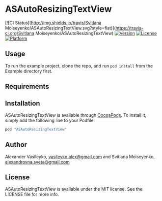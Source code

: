 # ASAutoResizingTextView

[![CI Status](http://img.shields.io/travis/Svitlana Moiseyenko/ASAutoResizingTextView.svg?style=flat)](https://travis-ci.org/Svitlana Moiseyenko/ASAutoResizingTextView)
[![Version](https://img.shields.io/cocoapods/v/ASAutoResizingTextView.svg?style=flat)](http://cocoapods.org/pods/ASAutoResizingTextView)
[![License](https://img.shields.io/cocoapods/l/ASAutoResizingTextView.svg?style=flat)](http://cocoapods.org/pods/ASAutoResizingTextView)
[![Platform](https://img.shields.io/cocoapods/p/ASAutoResizingTextView.svg?style=flat)](http://cocoapods.org/pods/ASAutoResizingTextView)

## Usage

To run the example project, clone the repo, and run `pod install` from the Example directory first.

## Requirements

## Installation

ASAutoResizingTextView is available through [CocoaPods](http://cocoapods.org). To install
it, simply add the following line to your Podfile:

```ruby
pod "ASAutoResizingTextView"
```

## Author

Alexander Vasileyko, vasileyko.alex@gmail.com and Svitlana Moiseyenko, alexandrovna.sveta@gmail.com

## License

ASAutoResizingTextView is available under the MIT license. See the LICENSE file for more info.
